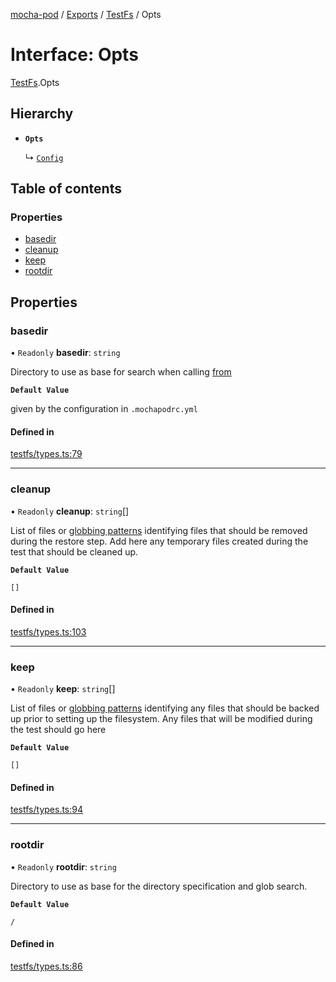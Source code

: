 [mocha-pod](../README.md) / [Exports](../modules.md) / [TestFs](../modules/TestFs.md) / Opts

# Interface: Opts

[TestFs](../modules/TestFs.md).Opts

## Hierarchy

- **`Opts`**

  ↳ [`Config`](TestFs.Config.md)

## Table of contents

### Properties

- [basedir](TestFs.Opts.md#basedir)
- [cleanup](TestFs.Opts.md#cleanup)
- [keep](TestFs.Opts.md#keep)
- [rootdir](TestFs.Opts.md#rootdir)

## Properties

### <a id="basedir" name="basedir"></a> basedir

• `Readonly` **basedir**: `string`

Directory to use as base for search when calling [from](TestFs.TestFs.md#from)

**`Default Value`**

given by the configuration in `.mochapodrc.yml`

#### Defined in

[testfs/types.ts:79](https://github.com/balena-io-modules/mocha-pod/blob/511c926/lib/testfs/types.ts#L79)

___

### <a id="cleanup" name="cleanup"></a> cleanup

• `Readonly` **cleanup**: `string`[]

List of files or [globbing patterns](https://github.com/mrmlnc/fast-glob#pattern-syntax)
identifying  files that should be removed during the restore step.
Add here any temporary files created during the test that should be cleaned up.

**`Default Value`**

`[]`

#### Defined in

[testfs/types.ts:103](https://github.com/balena-io-modules/mocha-pod/blob/511c926/lib/testfs/types.ts#L103)

___

### <a id="keep" name="keep"></a> keep

• `Readonly` **keep**: `string`[]

List of files or [globbing patterns](https://github.com/mrmlnc/fast-glob#pattern-syntax)
identifying any files that should be backed up prior to setting up the
filesystem. Any files that will be modified during the test should go here

**`Default Value`**

`[]`

#### Defined in

[testfs/types.ts:94](https://github.com/balena-io-modules/mocha-pod/blob/511c926/lib/testfs/types.ts#L94)

___

### <a id="rootdir" name="rootdir"></a> rootdir

• `Readonly` **rootdir**: `string`

Directory to use as base for the directory specification and glob search.

**`Default Value`**

`/`

#### Defined in

[testfs/types.ts:86](https://github.com/balena-io-modules/mocha-pod/blob/511c926/lib/testfs/types.ts#L86)
